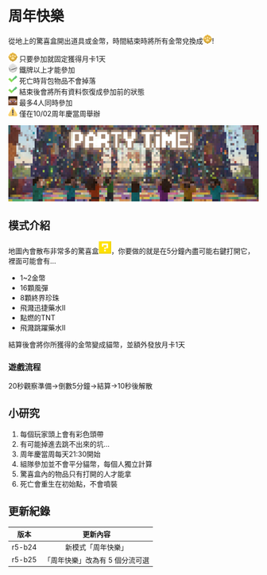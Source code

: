 # 周年快樂

從地上的驚喜盒開出道具或金幣，時間結束時將所有金幣兌換成<img src="https://github.com/CatBudMC/ResourcePack/blob/master/assets/minecraft/textures/emoji/currency.png?raw=true" width="18" height="18"/>!

<img src="https://github.com/CatBudMC/ResourcePack/blob/master/assets/minecraft/textures/emoji/currency.png?raw=true" width="18" height="18"/> 只要參加就固定獲得月卡1天  
<img src="https://github.com/CatBudMC/ResourcePack/blob/master/assets/minecraft/textures/item/menu/rank/iron_rank.png?raw=true" width="18" height="18"/> 鐵牌以上才能參加  
<img src="https://github.com/CatBudMC/ResourcePack/blob/master/assets/minecraft/textures/emoji/check.png?raw=true" width="18" height="18"/> 死亡時背包物品不會掉落  
<img src="https://github.com/CatBudMC/ResourcePack/blob/master/assets/minecraft/textures/emoji/check.png?raw=true" width="18" height="18"/> 結束後會將所有資料恢復成參加前的狀態  
<img src="https://github.com/CatBudMC/ResourcePack/blob/master/assets/minecraft/textures/emoji/mob/steve.png?raw=true" width="18" height="18"/> 最多4人同時參加  
<img src="https://github.com/CatBudMC/ResourcePack/blob/master/assets/minecraft/textures/emoji/warning.png?raw=true" width="18" height="18"/> 僅在10/02周年慶當周舉辦  

<img src="./mode_picture/happy_anniversary.png" width="558" height="153"/>

## 模式介紹

地圖內會散布非常多的驚喜盒<img src="https://github.com/CatBudMC/ResourcePack/blob/master/assets/minecraft/textures/block/custom/surprise_box.png?raw=true" width="25" height="25"/>，你要做的就是在5分鐘內盡可能右鍵打開它，裡面可能會有...

- 1~2金幣
- 16顆風彈
- 8顆終界珍珠
- 飛濺迅捷藥水II
- 點燃的TNT
- 飛濺跳躍藥水II

結算後會將你所獲得的金幣變成貓幣，並額外發放月卡1天

### 遊戲流程

20秒觀察準備->倒數5分鐘->結算->10秒後解散

## 小研究

1. 每個玩家頭上會有彩色頭帶
2. 有可能掉進去跳不出來的坑...
3. 周年慶當周每天21:30開始
4. 組隊參加並不會平分貓幣，每個人獨立計算
5. 驚喜盒內的物品只有打開的人才能拿
6. 死亡會重生在初始點，不會噴裝

## 更新紀錄

|版本|更新內容|
|:---:|:---:|
|r5-b24|新模式「周年快樂」|
|r5-b25|「周年快樂」改為有 5 個分流可選|